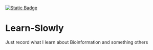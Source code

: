 [![Static Badge](https://img.shields.io/badge/Chanel-MY-green)](https://shields.io/)
# Learn-Slowly
Just record what I learn about Bioinformation and something others

